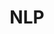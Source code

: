 ---
layout: list
type: tag
title: NLP
slug: nlp
category: coder
sidebar: true
description: >
   Natural Language Processing
---